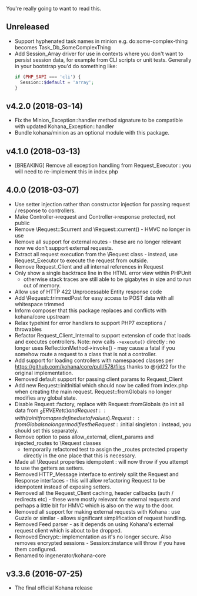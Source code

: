 You're really going to want to read this.

## Unreleased

* Support hyphenated task names in minion e.g. do:some-complex-thing becomes Task_Db_SomeComplexThing
* Add Session_Array driver for use in contexts where you don't want to persist session data, for example
  from CLI scripts or unit tests. Generally in your bootstrap you'd do something like:
  ```php
  if (PHP_SAPI === 'cli') {
    Session::$default = 'array';
  }
  ```

## v4.2.0 (2018-03-14)

* Fix the Minion_Exception::handler method signature to be compatible with updated Kohana_Exception::handler
* Bundle kohana/minion as an optional module with this package.

## v4.1.0 (2018-03-13)

* [BREAKING] Remove all exception handling from Request_Executor : you will need to re-implement this
  in index.php 

## 4.0.0 (2018-03-07)

* Use setter injection rather than constructor injection for passing request / response to
  controllers.
* Make Controller->request and Controller->response protected, not public
* Remove \Request::$current and \Request::current() - HMVC no longer in use
* Remove all support for external routes - these are no longer relevant now we don't support
  external requests.
* Extract all request execution from the \Request class - instead, use Request_Executor to execute
  the request from outside.
* Remove Request_Client and all internal references in Request
* Only show a single backtrace line in the HTML error view within PHPUnit
  - otherwise stack traces are still able to be gigabytes in size and to
  run out of memory.
* Allow use of HTTP 422 Unprocessable Entity response code
* Add \Request::trimmedPost for easy access to POST data with all whitespace trimmed
* Inform composer that this package replaces and conflicts with kohana/core upstream
* Relax typehint for error handlers to support PHP7 exceptions / throwables
* Refactor Request_Client_Internal to support extension of code that loads and executes controllers.
  Note: now calls `->execute()` directly : no longer uses ReflectionMethod->invoke() - may cause a fatal
  if you somehow route a request to a class that is not a controller. 
* Add support for loading controllers with namespaced classes per https://github.com/kohana/core/pull/578/files
  thanks to @rjd22 for the original implementation.
* Removed default support for passing client params to Request_Client
* Add new Request::initInitial which should now be called from index.php when creating the
  main request. Request::fromGlobals no longer modifies any global state.
* Disable Request::factory, replace with Request::fromGlobals (to init all data from $_SERVER etc)
  and Request::with (to init from a predefined set of values). Request::fromGlobals no longer
  modifies the Request::$initial singleton : instead, you should set this separately.
* Remove option to pass allow_external, client_params and injected_routes to \Request classes
  - temporarily refactored test to assign the _routes protected property directly in the one
  place that this is necessary.
* Made all \Request properties idempotent : will now throw if you attempt to use the getters
  as setters.
* Removed HTTP_Message interface to entirely split the Request and
  Response interfaces - this will allow refactoring Request to be
  idempotent instead of exposing setters.
* Removed all the Request_Client caching, header callbacks (auth / redirects etc) - these were 
  mostly relevant for external requests and perhaps a little bit for HMVC which is also on the
  way to the door.
* Removed all support for making external requests with Kohana : use Guzzle or similar - allows
  significant simplification of request handling.
* Removed Feed parser - as it depends on using Kohana's external request client which is about
  to be dropped. 
* Removed Encrypt:: implementation as it's no longer secure. Also removes encrypted sessions - 
  Session::instance will throw if you have them configured. 
* Renamed to ingenerator/kohana-core

## v3.3.6 (2016-07-25)

* The final official Kohana release
